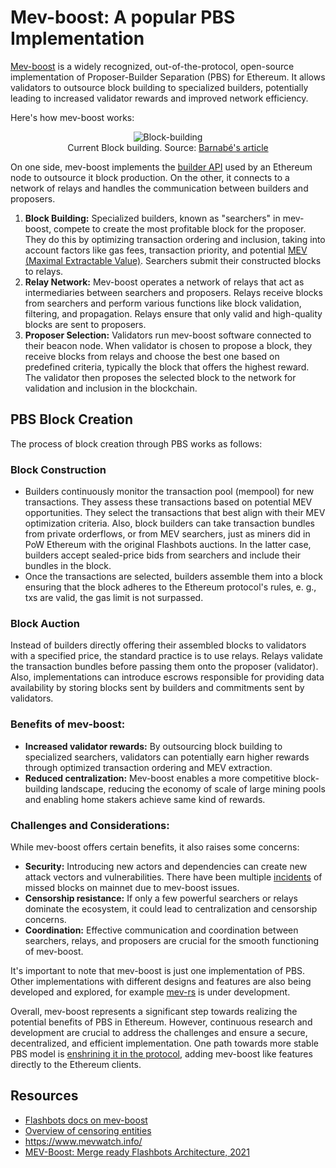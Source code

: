 # Mev-boost: A popular PBS Implementation

[Mev-boost](https://github.com/flashbots/mev-boost) is a widely recognized, out-of-the-protocol, open-source implementation of Proposer-Builder Separation (PBS) for Ethereum. It allows validators to outsource block building to specialized builders, potentially leading to increased validator rewards and improved network efficiency.

Here's how mev-boost works:

<figure style="text-align: center;">
  <img src="images/pbs/block-building.png" alt="Block-building">
  <figcaption style="text-align: center;">Current Block building. Source: <a href="https://barnabe.substack.com/p/pbs">Barnabé's article</a></figcaption>
</figure>

On one side, mev-boost implements the [builder API](https://github.com/ethereum/builder-specs) used by an Ethereum node to outsource it block production. On the other, it connects to a network of relays and handles the communication between builders and proposers.

1. **Block Building:**
   Specialized builders, known as "searchers" in mev-boost, compete to create the most profitable block for the proposer. They do this by optimizing transaction ordering and inclusion, taking into account factors like gas fees, transaction priority, and potential [MEV (Maximal Extractable Value)](/wiki/research/PBS/mev.md).
   Searchers submit their constructed blocks to relays.
2. **Relay Network:**
   Mev-boost operates a network of relays that act as intermediaries between searchers and proposers.
   Relays receive blocks from searchers and perform various functions like block validation, filtering, and propagation.
   Relays ensure that only valid and high-quality blocks are sent to proposers.
3. **Proposer Selection:**
   Validators run mev-boost software connected to their beacon node. When validator is chosen to propose a block, they receive blocks from relays and choose the best one based on predefined criteria, typically the block that offers the highest reward.
   The validator then proposes the selected block to the network for validation and inclusion in the blockchain.

## PBS Block Creation

The process of block creation through PBS works as follows:

### Block Construction

- Builders continuously monitor the transaction pool (mempool) for new transactions. They assess these transactions based on potential MEV opportunities. They select the transactions that best align with their MEV optimization criteria. Also, block builders can take transaction bundles from private orderflows, or from MEV searchers, just as miners did in PoW Ethereum with the original Flashbots auctions. In the latter case, builders accept sealed-price bids from searchers and include their bundles in the block.
- Once the transactions are selected, builders assemble them into a block ensuring that the block adheres to the Ethereum protocol's rules, e. g., txs are valid, the gas limit is not surpassed.

### Block Auction

Instead of builders directly offering their assembled blocks to validators with a specified price, the standard practice is to use relays. Relays validate the transaction bundles before passing them onto the proposer (validator). Also, implementations can introduce escrows responsible for providing data availability by storing blocks sent by builders and commitments sent by validators. 

### Benefits of mev-boost:

- **Increased validator rewards:** By outsourcing block building to specialized searchers, validators can potentially earn higher rewards through optimized transaction ordering and MEV extraction.
- **Reduced centralization:** Mev-boost enables a more competitive block-building landscape, reducing the economy of scale of large mining pools and enabling home stakers achieve same kind of rewards.

### Challenges and Considerations:

While mev-boost offers certain benefits, it also raises some concerns:

- **Security:** Introducing new actors and dependencies can create new attack vectors and vulnerabilities. There have been multiple [incidents](https://collective.flashbots.net/t/post-mortem-april-3rd-2023-mev-boost-relay-incident-and-related-timing-issue/1540) of missed blocks on mainnet due to mev-boost issues. 
- **Censorship resistance:** If only a few powerful searchers or relays dominate the ecosystem, it could lead to centralization and censorship concerns.
- **Coordination:** Effective communication and coordination between searchers, relays, and proposers are crucial for the smooth functioning of mev-boost.

It's important to note that mev-boost is just one implementation of PBS. Other implementations with different designs and features are also being developed and explored, for example [mev-rs](https://github.com/ralexstokes/mev-rs) is under development.

Overall, mev-boost represents a significant step towards realizing the potential benefits of PBS in Ethereum. However, continuous research and development are crucial to address the challenges and ensure a secure, decentralized, and efficient implementation. One path towards more stable PBS model is [enshrining it in the protocol](/wiki/research/PBS/ePBS.md), adding mev-boost like features directly to the Ethereum clients.  

## Resources

- [Flashbots docs on mev-boost](https://boost.flashbots.net/)
- [Overview of censoring entities](https://censorship.pics/) 
- https://www.mevwatch.info/
- [MEV-Boost: Merge ready Flashbots Architecture, 2021](https://ethresear.ch/t/mev-boost-merge-ready-flashbots-architecture/11177)